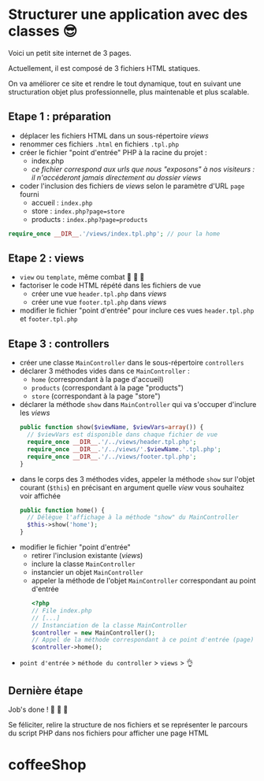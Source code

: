 # Structurer une application avec des classes :sunglasses:

Voici un petit site internet de 3 pages.

Actuellement, il est composé de 3 fichiers HTML statiques.

On va améliorer ce site et rendre le tout dynamique, tout en suivant une structuration objet plus professionnelle, plus maintenable et plus scalable.

## Etape 1 : préparation

- déplacer les fichiers HTML dans un sous-répertoire _views_
- renommer ces fichiers `.html` en fichiers `.tpl.php`
- créer le fichier "point d'entrée" PHP à la racine du projet :
  - index.php
  - _ce fichier correspond aux urls que nous "exposons" à nos visiteurs : il n'accéderont jamais directement au dossier views_
- coder l'inclusion des fichiers de _views_ selon le paramètre d'URL `page` fourni
  - accueil : `index.php`
  - store : `index.php?page=store`
  - products : `index.php?page=products`

```php
require_once __DIR__.'/views/index.tpl.php'; // pour la home
```

## Etape 2 : views

- `view` ou `template`, même combat :muscle: :art: :lipstick:
- factoriser le code HTML répété dans les fichiers de vue
  - créer une vue `header.tpl.php` dans _views_
  - créer une vue `footer.tpl.php` dans _views_
- modifier le fichier "point d'entrée" pour inclure ces vues `header.tpl.php` et `footer.tpl.php`

## Etape 3 : controllers

- créer une classe `MainController` dans le sous-répertoire `controllers`
- déclarer 3 méthodes vides dans ce `MainController` :
  - `home` (correspondant à la page d'accueil)
  - `products` (correspondant à la page "products")
  - `store` (correspondant à la page "store")
- déclarer la méthode `show` dans `MainController` qui va s'occuper d'inclure les _views_
  ```php
  public function show($viewName, $viewVars=array()) {
    // $viewVars est disponible dans chaque fichier de vue
    require_once __DIR__.'/../views/header.tpl.php';
    require_once __DIR__.'/../views/'.$viewName.'.tpl.php';
    require_once __DIR__.'/../views/footer.tpl.php';
  }
  ```
- dans le corps des 3 méthodes vides, appeler la méthode `show` sur l'objet courant (`$this`) en précisant en argument quelle _view_ vous souhaitez voir affichée
  ```php
  public function home() {
    // Délègue l'affichage à la méthode "show" du MainController
    $this->show('home');
  }
  ```
- modifier le fichier "point d'entrée"
  - retirer l'inclusion existante (_views_)
  - inclure la classe `MainController`
  - instancier un objet `MainController`
  - appeler la méthode de l'objet `MainController` correspondant au point d'entrée
    ```php
    <?php
    // File index.php
    // [...]
    // Instanciation de la classe MainController
    $controller = new MainController();
    // Appel de la méthode correspondant à ce point d'entrée (page)
    $controller->home();
    ```
- `point d'entrée` > `méthode du controller` > `views` > :ok_hand:

## Dernière étape

Job's done ! :muscle: :tada: :champagne:

Se féliciter, relire la structure de nos fichiers et se représenter le parcours du script PHP dans nos fichiers pour afficher une page HTML
# coffeeShop
